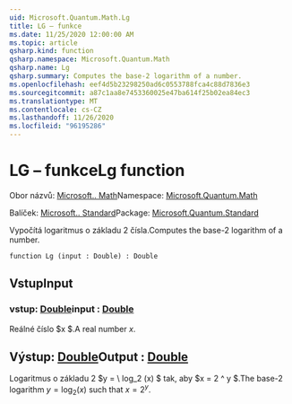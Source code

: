```yaml
---
uid: Microsoft.Quantum.Math.Lg
title: LG – funkce
ms.date: 11/25/2020 12:00:00 AM
ms.topic: article
qsharp.kind: function
qsharp.namespace: Microsoft.Quantum.Math
qsharp.name: Lg
qsharp.summary: Computes the base-2 logarithm of a number.
ms.openlocfilehash: eef4d5b23298250ad6c0553788fca4c88d7836e3
ms.sourcegitcommit: a87c1aa8e7453360025e47ba614f25b02ea84ec3
ms.translationtype: MT
ms.contentlocale: cs-CZ
ms.lasthandoff: 11/26/2020
ms.locfileid: "96195286"
---
```

# <a name="lg-function"></a><span data-ttu-id="44acf-102">LG – funkce</span><span class="sxs-lookup"><span data-stu-id="44acf-102">Lg function</span></span>

<span data-ttu-id="44acf-103">Obor názvů: [Microsoft.. Math](xref:Microsoft.Quantum.Math)</span><span class="sxs-lookup"><span data-stu-id="44acf-103">Namespace: [Microsoft.Quantum.Math](xref:Microsoft.Quantum.Math)</span></span>

<span data-ttu-id="44acf-104">Balíček: [Microsoft.. Standard](https://nuget.org/packages/Microsoft.Quantum.Standard)</span><span class="sxs-lookup"><span data-stu-id="44acf-104">Package: [Microsoft.Quantum.Standard](https://nuget.org/packages/Microsoft.Quantum.Standard)</span></span>


<span data-ttu-id="44acf-105">Vypočítá logaritmus o základu 2 čísla.</span><span class="sxs-lookup"><span data-stu-id="44acf-105">Computes the base-2 logarithm of a number.</span></span>

```qsharp
function Lg (input : Double) : Double
```


## <a name="input"></a><span data-ttu-id="44acf-106">Vstup</span><span class="sxs-lookup"><span data-stu-id="44acf-106">Input</span></span>

### <a name="input--double"></a><span data-ttu-id="44acf-107">vstup: [Double](xref:microsoft.quantum.lang-ref.double)</span><span class="sxs-lookup"><span data-stu-id="44acf-107">input : [Double](xref:microsoft.quantum.lang-ref.double)</span></span>

<span data-ttu-id="44acf-108">Reálné číslo $x $.</span><span class="sxs-lookup"><span data-stu-id="44acf-108">A real number $x$.</span></span>



## <a name="output--double"></a><span data-ttu-id="44acf-109">Výstup: [Double](xref:microsoft.quantum.lang-ref.double)</span><span class="sxs-lookup"><span data-stu-id="44acf-109">Output : [Double](xref:microsoft.quantum.lang-ref.double)</span></span>

<span data-ttu-id="44acf-110">Logaritmus o základu 2 $y = \ log_2 (x) $ tak, aby $x = 2 ^ y $.</span><span class="sxs-lookup"><span data-stu-id="44acf-110">The base-2 logarithm $y = \log_2(x)$ such that $x = 2^y$.</span></span>